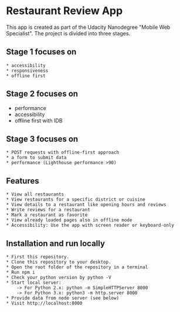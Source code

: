# Restaurant Review App

This app is created as part of the Udacity Nanodegree "Mobile Web Specialist". The project is divided into three stages.


## Stage 1 focuses on

    * accessibility
    * responsiveness
    * offline first

## Stage 2 focuses on

   * performance
   * accessibility
   * offline first with IDB

## Stage 3 focuses on

    * POST requests with offline-first approach
    * a form to submit data
    * performance (Lighthouse performance >90)

## Features

    * View all restaurants
    * View restaurants for a specific district or cuisine
    * View details to a restaurant like opening hours and reviews
    * Write reviews for a restaurant
    * Mark a restaurant as favorite
    * View already loaded pages also in offline mode
    * Accessibility: Use the app with screen reader or keyboard-only

## Installation and run locally

    * First this repository.
    * Clone this repository to your desktop.
    * Open the root folder of the repository in a terminal
    * Run npm i
    * Check your python version by python -V
    * Start local server:
        -> For Python 2.x: python -m SimpleHTTPServer 8000
        -> For Python 3.x: python3 -m http.server 8000
    * Provide data from node server (see below)
    * Visit http://localhost:8000

